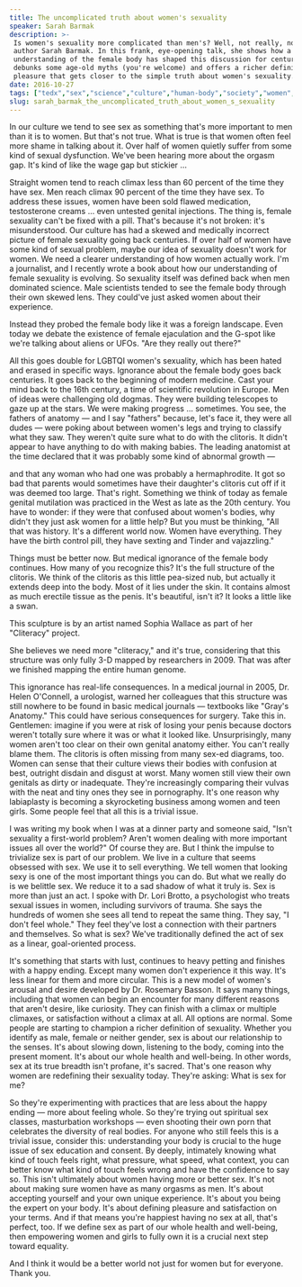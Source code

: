 ```yaml
---
title: The uncomplicated truth about women's sexuality
speaker: Sarah Barmak
description: >-
 Is women's sexuality more complicated than men's? Well, not really, no, says
 author Sarah Barmak. In this frank, eye-opening talk, she shows how a flawed
 understanding of the female body has shaped this discussion for centuries. She
 debunks some age-old myths (you're welcome) and offers a richer definition of
 pleasure that gets closer to the simple truth about women's sexuality.
date: 2016-10-27
tags: ["tedx","sex","science","culture","human-body","society","women","relationships"]
slug: sarah_barmak_the_uncomplicated_truth_about_women_s_sexuality
---
```


In our culture we tend to see sex as something that's more important to men than it is to
women. But that's not true. What is true is that women often feel more shame in talking
about it. Over half of women quietly suffer from some kind of sexual dysfunction. We've
been hearing more about the orgasm gap. It's kind of like the wage gap but stickier
...

Straight women tend to reach climax less than 60 percent of the time they have sex. Men
reach climax 90 percent of the time they have sex. To address these issues, women have
been sold flawed medication, testosterone creams ... even untested genital injections. The
thing is, female sexuality can't be fixed with a pill. That's because it's not broken:
it's misunderstood. Our culture has had a skewed and medically incorrect picture of female
sexuality going back centuries. If over half of women have some kind of sexual problem,
maybe our idea of sexuality doesn't work for women. We need a clearer understanding of how
women actually work. I'm a journalist, and I recently wrote a book about how our
understanding of female sexuality is evolving. So sexuality itself was defined back when
men dominated science. Male scientists tended to see the female body through their own
skewed lens. They could've just asked women about their experience.

Instead they probed the female body like it was a foreign landscape. Even today we debate
the existence of female ejaculation and the G-spot like we're talking about aliens or
UFOs. "Are they really out there?"

All this goes double for LGBTQI women's sexuality, which has been hated and erased in
specific ways. Ignorance about the female body goes back centuries. It goes back to the
beginning of modern medicine. Cast your mind back to the 16th century, a time of
scientific revolution in Europe. Men of ideas were challenging old dogmas. They were
building telescopes to gaze up at the stars. We were making progress ... sometimes. You
see, the fathers of anatomy — and I say "fathers" because, let's face it, they were all
dudes — were poking about between women's legs and trying to classify what they saw. They
weren't quite sure what to do with the clitoris. It didn't appear to have anything to do
with making babies. The leading anatomist at the time declared that it was probably some
kind of abnormal growth —

and that any woman who had one was probably a hermaphrodite. It got so bad that parents
would sometimes have their daughter's clitoris cut off if it was deemed too large. That's
right. Something we think of today as female genital mutilation was practiced in the West
as late as the 20th century. You have to wonder: if they were that confused about women's
bodies, why didn't they just ask women for a little help? But you must be thinking, "All
that was history. It's a different world now. Women have everything. They have the birth
control pill, they have sexting and Tinder and vajazzling."

Things must be better now. But medical ignorance of the female body continues. How many of
you recognize this? It's the full structure of the clitoris. We think of the clitoris as
this little pea-sized nub, but actually it extends deep into the body. Most of it lies
under the skin. It contains almost as much erectile tissue as the penis. It's beautiful,
isn't it? It looks a little like a swan.

This sculpture is by an artist named Sophia Wallace as part of her "Cliteracy"
project.

She believes we need more "cliteracy," and it's true, considering that this structure was
only fully 3-D mapped by researchers in 2009. That was after we finished mapping the
entire human genome.

This ignorance has real-life consequences. In a medical journal in 2005, Dr. Helen
O'Connell, a urologist, warned her colleagues that this structure was still nowhere to be
found in basic medical journals — textbooks like "Gray's Anatomy." This could have serious
consequences for surgery. Take this in. Gentlemen: imagine if you were at risk of losing
your penis because doctors weren't totally sure where it was or what it looked like.
Unsurprisingly, many women aren't too clear on their own genital anatomy either. You can't
really blame them. The clitoris is often missing from many sex-ed diagrams, too. Women can
sense that their culture views their bodies with confusion at best, outright disdain and
disgust at worst. Many women still view their own genitals as dirty or inadequate. They're
increasingly comparing their vulvas with the neat and tiny ones they see in pornography.
It's one reason why labiaplasty is becoming a skyrocketing business among women and teen
girls. Some people feel that all this is a trivial issue.

I was writing my book when I was at a dinner party and someone said, "Isn't sexuality a
first-world problem? Aren't women dealing with more important issues all over the world?"
Of course they are. But I think the impulse to trivialize sex is part of our problem. We
live in a culture that seems obsessed with sex. We use it to sell everything. We tell
women that looking sexy is one of the most important things you can do. But what we really
do is we belittle sex. We reduce it to a sad shadow of what it truly is. Sex is more than
just an act. I spoke with Dr. Lori Brotto, a psychologist who treats sexual issues in
women, including survivors of trauma. She says the hundreds of women she sees all tend to
repeat the same thing. They say, "I don't feel whole." They feel they've lost a connection
with their partners and themselves. So what is sex? We've traditionally defined the act of
sex as a linear, goal-oriented process.

It's something that starts with lust, continues to heavy petting and finishes with a happy
ending. Except many women don't experience it this way. It's less linear for them and more
circular. This is a new model of women's arousal and desire developed by Dr. Rosemary
Basson. It says many things, including that women can begin an encounter for many
different reasons that aren't desire, like curiosity. They can finish with a climax or
multiple climaxes, or satisfaction without a climax at all. All options are normal. Some
people are starting to champion a richer definition of sexuality. Whether you identify as
male, female or neither gender, sex is about our relationship to the senses. It's about
slowing down, listening to the body, coming into the present moment. It's about our whole
health and well-being. In other words, sex at its true breadth isn't profane, it's
sacred. That's one reason why women are redefining their sexuality today. They're asking:
What is sex for me?

So they're experimenting with practices that are less about the happy ending — more about
feeling whole. So they're trying out spiritual sex classes, masturbation workshops — even
shooting their own porn that celebrates the diversity of real bodies. For anyone who still
feels this is a trivial issue, consider this: understanding your body is crucial to the
huge issue of sex education and consent. By deeply, intimately knowing what kind of touch
feels right, what pressure, what speed, what context, you can better know what kind of
touch feels wrong and have the confidence to say so. This isn't ultimately about women
having more or better sex. It's not about making sure women have as many orgasms as men.
It's about accepting yourself and your own unique experience. It's about you being the
expert on your body. It's about defining pleasure and satisfaction on your terms. And if
that means you're happiest having no sex at all, that's perfect, too. If we define sex as
part of our whole health and well-being, then empowering women and girls to fully own it
is a crucial next step toward equality.

And I think it would be a better world not just for women but for everyone. Thank
you.

<!--
ad_duration=3.33
comment_count=17
event="TEDxToronto"
external_start_time=0
has_talk_citation=1
intro_duration=11.82
is_subtitle_required="False"
is_talk_featured="True"
language="en"
language_swap="False"
native_language="en"
number_of_related_talks=6
number_of_speakers=1
number_of_subtitled_videos=24
number_of_tags=8
number_of_talk_download_languages=24
number_of_talk_more_resources=1
number_of_talk_recommendations=2
number_of_talks_take_actions=0
post_ad_duration=0.83
published_timestamp="2019-02-05 16:09:05"
recording_date="2016-10-27"
speaker_description="Journalist"
speaker_is_published=1
speaker_name="Sarah Barmak"
talk_name="The uncomplicated truth about women's sexuality"
talk_recommendations_blurb="More resources curated by Sarah Barmak"
talks_tags=["tedx","sex","science","culture","human-body","society","women","relationships"]
talks_take_action=[]
url_audio="https://download.ted.com/talks/SarahBarmak_2016X.mp3?apikey=acme-roadrunner"
url_photo_speaker="https://pe.tedcdn.com/images/ted/f18e4b23ba3b86269eefd0d7e3d8fa7ff3c0ff20_254x191.jpg"
url_photo_talk="https://s3.amazonaws.com/talkstar-photos/uploads/dbb48def-c21c-489b-9ee3-982260e7837e/SarahBarmak_2018X-embed.jpg"
url_webpage="https://www.ted.com/talks/sarah_barmak_the_uncomplicated_truth_about_women_s_sexuality"
video_type_name="TEDx Talk"
-->